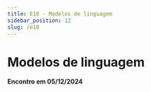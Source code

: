 ```yaml
---
title: E10 - Modelos de linguagem
sidebar_position: 12
slug: /e10
---
```


# Modelos de linguagem

**Encontro em 05/12/2024**

